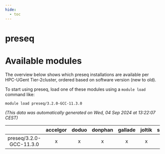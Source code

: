 ```yaml
---
hide:
  - toc
---
```


preseq
======

# Available modules


The overview below shows which preseq installations are available per HPC-UGent Tier-2cluster, ordered based on software version (new to old).

To start using preseq, load one of these modules using a `module load` command like:

```shell
module load preseq/3.2.0-GCC-11.3.0
```

*(This data was automatically generated on Wed, 04 Sep 2024 at 13:22:07 CEST)*  

| |accelgor|doduo|donphan|gallade|joltik|shinx|skitty|
| :---: | :---: | :---: | :---: | :---: | :---: | :---: | :---: |
|preseq/3.2.0-GCC-11.3.0|x|x|x|x|x|-|x|
